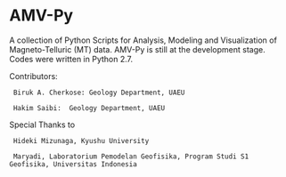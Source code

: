 # AMV-Py
A collection of Python Scripts for Analysis, Modeling and Visualization of Magneto-Telluric (MT) data.
AMV-Py is still at the development stage. Codes were written in Python 2.7.

   Contributors:
   
     Biruk A. Cherkose: Geology Department, UAEU
     
     Hakim Saibi:  Geology Department, UAEU
     
  Special Thanks to
  
     Hideki Mizunaga, Kyushu University
     
     Maryadi, Laboratorium Pemodelan Geofisika, Program Studi S1 Geofisika, Universitas Indonesia
